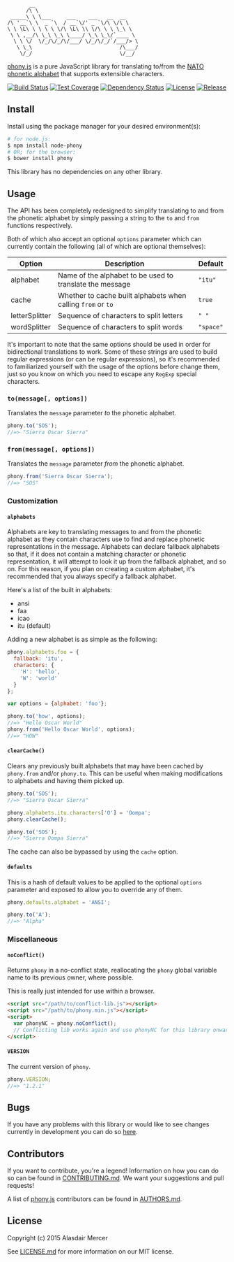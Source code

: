 ```
       __
      /\ \
 _____\ \ \___     ___    ___   __  __
/\ '__`\ \  _ `\  / __`\/' _ `\/\ \/\ \
\ \ \L\ \ \ \ \ \/\ \L\ \\ \/\ \ \ \_\ \
 \ \ ,__/\ \_\ \_\ \____/ \_\ \_\/`____ \
  \ \ \/  \/_/\/_/\/___/ \/_/\/_/`/___/> \
   \ \_\                            /\___/
    \/_/                            \/__/
```

[phony.js][0] is a pure JavaScript library for translating to/from the [NATO phonetic alphabet][3] that supports
extensible characters.

[![Build Status](https://img.shields.io/travis/neocotic/phony.js/develop.svg?style=flat-square)][1]
[![Test Coverage](https://img.shields.io/coveralls/neocotic/phony.js/develop.svg?style=flat-square)][10]
[![Dependency Status](https://img.shields.io/david/dev/neocotic/phony.js.svg?style=flat-square)][4]
[![License](https://img.shields.io/github/license/neocotic/phony.js.svg?style=flat-square)][9]
[![Release](https://img.shields.io/github/tag/neocotic/phony.js.svg?style=flat-square)][5]

## Install

Install using the package manager for your desired environment(s):

``` bash
# for node.js:
$ npm install node-phony
# OR; for the browser:
$ bower install phony
```

This library has no dependencies on any other library.

## Usage

The API has been completely redesigned to simplify translating to and from the phonetic alphabet by simply passing a
string to the `to` and `from` functions respectively.

Both of which also accept an optional `options` parameter which can currently contain the following (all of which are
optional themselves):

| Option         | Description                                                  | Default   |
| -------------- | ------------------------------------------------------------ | --------- |
| alphabet       | Name of the alphabet to be used to translate the message     | `"itu"`   |
| cache          | Whether to cache built alphabets when calling `from` or `to` | `true`    |
| letterSplitter | Sequence of characters to split letters                      | `" "`     |
| wordSplitter   | Sequence of characters to split words                        | `"space"` |

It's important to note that the same options should be used in order for bidirectional translations to work. Some of
these strings are used to build regular expressions (or can be regular expressions), so it's recommended to
familiarized yourself with the usage of the options before change them, just so you know on which you need to escape
any `RegExp` special characters.

### `to(message[, options])`

Translates the `message` parameter *to* the phonetic alphabet.

``` javascript
phony.to('SOS');
//=> "Sierra Oscar Sierra"
```

### `from(message[, options])`

Translates the `message` parameter *from* the phonetic alphabet.

``` javascript
phony.from('Sierra Oscar Sierra');
//=> "SOS"
```

### Customization

#### `alphabets`

Alphabets are key to translating messages to and from the phonetic alphabet as they contain characters use to find and
replace phonetic representations in the message. Alphabets can declare fallback alphabets so that, if it does not
contain a matching character or phonetic representation, it will attempt to look it up from the fallback alphabet, and
so on. For this reason, if you plan on creating a custom alphabet, it's recommended that you always specify a fallback
alphabet.

Here's a list of the built in alphabets:

- ansi
- faa
- icao
- itu (default)

Adding a new alphabet is as simple as the following:

``` javascript
phony.alphabets.foo = {
  fallback: 'itu',
  characters: {
    'H': 'hello',
    'W': 'world'
  }
};

var options = {alphabet: 'foo'};

phony.to('how', options);
//=> "Hello Oscar World"
phony.from('Hello Oscar World', options);
//=> "HOW"
```

#### `clearCache()`

Clears any previously built alphabets that may have been cached by `phony.from` and/or `phony.to`. This can be useful
when making modifications to alphabets and having them picked up.

``` javascript
phony.to('SOS');
//=> "Sierra Oscar Sierra"

phony.alphabets.itu.characters['O'] = 'Oompa';
phony.clearCache();

phony.to('SOS');
//=> "Sierra Oompa Sierra"
```

The cache can also be bypassed by using the `cache` option.

#### `defaults`

This is a hash of default values to be applied to the optional `options` parameter and exposed to allow you to override
any of them.

``` javascript
phony.defaults.alphabet = 'ANSI';

phony.to('A');
//=> "Alpha"
```

### Miscellaneous

#### `noConflict()`

Returns `phony` in a no-conflict state, reallocating the `phony` global variable name to its previous owner, where
possible.

This is really just intended for use within a browser.

``` html
<script src="/path/to/conflict-lib.js"></script>
<script src="/path/to/phony.min.js"></script>
<script>
  var phonyNC = phony.noConflict();
  // Conflicting lib works again and use phonyNC for this library onwards...
</script>
```

#### `VERSION`

The current version of `phony`.

``` javascript
phony.VERSION;
//=> "1.2.1"
```

## Bugs

If you have any problems with this library or would like to see changes currently in development you can do so
[here][6].

## Contributors

If you want to contribute, you're a legend! Information on how you can do so can be found in [CONTRIBUTING.md][8]. We
want your suggestions and pull requests!

A list of [phony.js][0] contributors can be found in [AUTHORS.md][7].

## License

Copyright (c) 2015 Alasdair Mercer

See [LICENSE.md][9] for more information on our MIT license.

[0]: http://neocotic.com/phony.js
[1]: https://travis-ci.org/neocotic/phony.js
[2]: https://twitter.com/neocotic
[3]: https://en.wikipedia.org/wiki/NATO_phonetic_alphabet
[4]: https://david-dm.org/neocotic/phony.js
[5]: https://github.com/neocotic/phony.js
[6]: https://github.com/neocotic/phony.js/issues
[7]: https://github.com/neocotic/phony.js/blob/master/AUTHORS.md
[8]: https://github.com/neocotic/phony.js/blob/master/CONTRIBUTING.md
[9]: https://github.com/neocotic/phony.js/blob/master/LICENSE.md
[10]: https://coveralls.io/r/neocotic/phony.js

